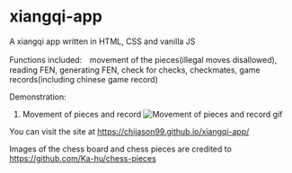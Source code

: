 # xiangqi-app
A xiangqi app written in HTML, CSS and vanilla JS

Functions included:　movement of the pieces(illegal moves disallowed), reading FEN, generating FEN, check for checks, checkmates, game records(including chinese game record)

Demonstration:
1. Movement of pieces and record
![Movement of pieces and record gif](https://upload.cc/i1/2023/03/02/oz1AHs.gif)

You can visit the site at https://chijason99.github.io/xiangqi-app/ 

Images of the chess board and chess pieces are credited to https://github.com/Ka-hu/chess-pieces 
